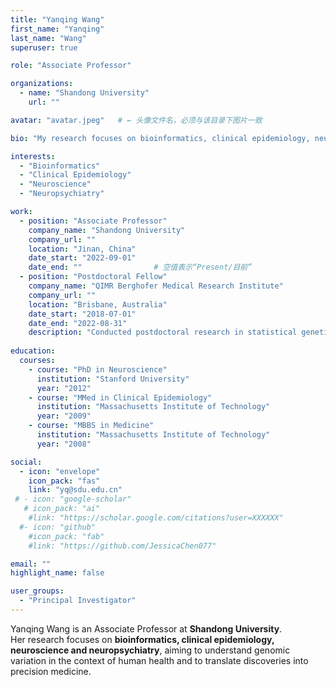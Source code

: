 ```yaml
---
title: "Yanqing Wang"
first_name: "Yanqing"
last_name: "Wang"
superuser: true

role: "Associate Professor"

organizations:
  - name: "Shandong University"
    url: ""

avatar: "avatar.jpeg"   # ← 头像文件名，必须与该目录下图片一致

bio: "My research focuses on bioinformatics, clinical epidemiology, neuroscience and neuropsychiatry."

interests:
  - "Bioinformatics"
  - "Clinical Epidemiology"
  - "Neuroscience"
  - "Neuropsychiatry"

work:
  - position: "Associate Professor"
    company_name: "Shandong University"
    company_url: ""
    location: "Jinan, China"
    date_start: "2022-09-01"
    date_end: ""                # 空值表示“Present/目前”
  - position: "Postdoctoral Fellow"
    company_name: "QIMR Berghofer Medical Research Institute"
    company_url: ""
    location: "Brisbane, Australia"
    date_start: "2018-07-01"
    date_end: "2022-08-31"
    description: "Conducted postdoctoral research in statistical genetics and complex disease genomics."
    
education:
  courses:
    - course: "PhD in Neuroscience"
      institution: "Stanford University"
      year: "2012"
    - course: "MMed in Clinical Epidemiology"
      institution: "Massachusetts Institute of Technology"
      year: "2009"
    - course: "MBBS in Medicine"
      institution: "Massachusetts Institute of Technology"
      year: "2008"

social:
  - icon: "envelope"
    icon_pack: "fas"
    link: "yq@sdu.edu.cn"
 # - icon: "google-scholar"
   # icon_pack: "ai"
    #link: "https://scholar.google.com/citations?user=XXXXXX"
  #- icon: "github"
    #icon_pack: "fab"
    #link: "https://github.com/JessicaChen077"

email: ""
highlight_name: false

user_groups:
  - "Principal Investigator"
---
```


Yanqing Wang is an Associate Professor at **Shandong University**.  
Her research focuses on **bioinformatics, clinical epidemiology, neuroscience and neuropsychiatry**, aiming to understand genomic variation in the context of human health and to translate discoveries into precision medicine.
